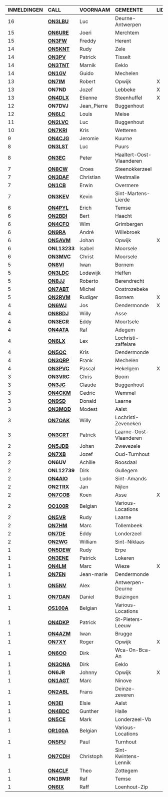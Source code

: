 |INMELDINGEN|CALL|VOORNAAM|GEMEENTE|LID|
|:---|:---|:---|:---|:---|
|16|**<a href="https://www.qrz.com/db/on3lbu">ON3LBU</a>** | Luc | Deurne-Antwerpen |  |
|15|**<a href="https://www.qrz.com/db/on6ure">ON6URE</a>** | Joeri | Merchtem |  |
|15|**<a href="https://www.qrz.com/db/on3fw">ON3FW</a>** | Freddy | Herent |  |
|14|**<a href="https://www.qrz.com/db/on5knt">ON5KNT</a>** | Rudy | Zele |  |
|14|**<a href="https://www.qrz.com/db/on3pv">ON3PV</a>** | Patrick | Tisselt |  |
|14|**<a href="https://www.qrz.com/db/on3tnt">ON3TNT</a>** | Marnik | Eeklo |  |
|14|**<a href="https://www.qrz.com/db/on1gv">ON1GV</a>** | Guido | Mechelen |  |
|13|**<a href="https://www.qrz.com/db/on7im">ON7IM</a>** | Robert | Opwijk | X |
| 13 |**ON7ND**|Jozef|Lebbeke|X|
|13|**<a href="https://www.qrz.com/db/on4dlx">ON4DLX</a>** | Etienne | Steenhuffel | X |
| 12 |**ON7DVJ**|Jean_Pierre|Buggenhout||
|12|**<a href="https://www.qrz.com/db/on6lc">ON6LC</a>** | Louis | Meise |  |
|11|**<a href="https://www.qrz.com/db/on2lvc">ON2LVC</a>** | Luc | Buggenhout |  |
|10|**<a href="https://www.qrz.com/db/on7kri">ON7KRI</a>** | Kris | Wetteren |  |
|9|**<a href="https://www.qrz.com/db/on4cjg">ON4CJG</a>** | Jeromie | Kuurne |  |
|8|**<a href="https://www.qrz.com/db/on3lst">ON3LST</a>** | Luc | Puurs |  |
|8|**<a href="https://www.qrz.com/db/on3ec">ON3EC</a>** | Peter | Haaltert-Oost-Vlaanderen |  |
|7|**<a href="https://www.qrz.com/db/on8cw">ON8CW</a>** | Croes | Steenokkerzeel |  |
|7|**<a href="https://www.qrz.com/db/on3daf">ON3DAF</a>** | Christian | Westmalle |  |
|7|**<a href="https://www.qrz.com/db/on1cb">ON1CB</a>** | Erwin | Overmere |  |
|7|**<a href="https://www.qrz.com/db/on3kev">ON3KEV</a>** | Kevin | Sint-Martens-Lierde |  |
|6|**<a href="https://www.qrz.com/db/on4pyl">ON4PYL</a>** | Erich | Temse |  |
|6|**<a href="https://www.qrz.com/db/on2bdi">ON2BDI</a>** | Bert | Haacht |  |
|6|**<a href="https://www.qrz.com/db/on4cfo">ON4CFO</a>** | Wim | Grimbergen |  |
|6|**<a href="https://www.qrz.com/db/on9ra">ON9RA</a>** | André | Willebroek |  |
|6|**<a href="https://www.qrz.com/db/on5avm">ON5AVM</a>** | Johan | Opwijk | X |
| 6 |**ONL13233**|Isabel|Moorsele||
|6|**<a href="https://www.qrz.com/db/on3mvc">ON3MVC</a>** | Christ | Moorsele |  |
|5|**<a href="https://www.qrz.com/db/on8vi">ON8VI</a>** | Iwan | Bornem |  |
|5|**<a href="https://www.qrz.com/db/on3ldc">ON3LDC</a>** | Lodewijk | Heffen |  |
|5|**<a href="https://www.qrz.com/db/on8jj">ON8JJ</a>** | Roberto | Berendrecht |  |
|5|**<a href="https://www.qrz.com/db/on7abt">ON7ABT</a>** | Michel | Oostrozebeke |  |
|5|**<a href="https://www.qrz.com/db/on2rvm">ON2RVM</a>** | Rudiger | Bornem | X |
|4|**<a href="https://www.qrz.com/db/on6wj">ON6WJ</a>** | Jos | Dendermonde | X |
|4|**<a href="https://www.qrz.com/db/on8bdj">ON8BDJ</a>** | Willy | Asse |  |
|4|**<a href="https://www.qrz.com/db/on3ecr">ON3ECR</a>** | Eddy | Moortsele |  |
|4|**<a href="https://www.qrz.com/db/on4ata">ON4ATA</a>** | Raf | Adegem |  |
|4|**<a href="https://www.qrz.com/db/on6lx">ON6LX</a>** | Lex | Lochristi-zaffelare |  |
|4|**<a href="https://www.qrz.com/db/on5oc">ON5OC</a>** | Kris | Dendermonde |  |
|4|**<a href="https://www.qrz.com/db/on3qrp">ON3QRP</a>** | Frank | Mechelen |  |
|4|**<a href="https://www.qrz.com/db/on3pvc">ON3PVC</a>** | Pascal | Hekelgem | X |
|3|**<a href="https://www.qrz.com/db/on3vrc">ON3VRC</a>** | Chris | Boom |  |
|3|**<a href="https://www.qrz.com/db/on3jg">ON3JG</a>** | Claude | Buggenhout |  |
|3|**<a href="https://www.qrz.com/db/on4ckm">ON4CKM</a>** | Cedric | Wemmel |  |
|3|**<a href="https://www.qrz.com/db/on9sd">ON9SD</a>** | Donald | Laarne |  |
|3|**<a href="https://www.qrz.com/db/on3mod">ON3MOD</a>** | Modest | Aalst |  |
|3|**<a href="https://www.qrz.com/db/on7oak">ON7OAK</a>** | Willy | Lochristi-Zeveneken |  |
|3|**<a href="https://www.qrz.com/db/on3crt">ON3CRT</a>** | Patrick | Laarne-Oost-Vlaanderen |  |
|2|**<a href="https://www.qrz.com/db/on5jdb">ON5JDB</a>** | Johan | Zwevezele |  |
|2|**<a href="https://www.qrz.com/db/on7xb">ON7XB</a>** | Jozef | Oud-Turnhout |  |
| 2 |**ON6UV**|Achille|Roosdaal||
| 2 |**ONL12739**|Dirk|Gullegem||
|2|**<a href="https://www.qrz.com/db/on4aio">ON4AIO</a>** | Ludo | Sint-Amands |  |
|2|**<a href="https://www.qrz.com/db/on2trx">ON2TRX</a>** | Jan | Nijlen |  |
|2|**<a href="https://www.qrz.com/db/on7cob">ON7COB</a>** | Koen | Asse | X |
|2|**<a href="https://www.qrz.com/db/oo100r">OO100R</a>** | Belgian | Various-Locations |  |
|2|**<a href="https://www.qrz.com/db/on5vr">ON5VR</a>** | Rudy | Laarne |  |
|2|**<a href="https://www.qrz.com/db/on7hm">ON7HM</a>** | Marc | Tollembeek |  |
|2|**<a href="https://www.qrz.com/db/on7de">ON7DE</a>** | Eddy | Londerzeel |  |
|2|**<a href="https://www.qrz.com/db/on2wg">ON2WG</a>** | William | Sint-Niklaas |  |
|1|**<a href="https://www.qrz.com/db/on5dew">ON5DEW</a>** | Rudy | Erpe |  |
|1|**<a href="https://www.qrz.com/db/on3ene">ON3ENE</a>** | Patrick | Lokeren |  |
|1|**<a href="https://www.qrz.com/db/on4lm">ON4LM</a>** | Marc | Wieze | X |
|1|**<a href="https://www.qrz.com/db/on7en">ON7EN</a>** | Jean-marie | Dendermonde |  |
|1|**<a href="https://www.qrz.com/db/on5nv">ON5NV</a>** | Alex | Antwerpen-Deurne |  |
|1|**<a href="https://www.qrz.com/db/on7dan">ON7DAN</a>** | Daniel | Buizingen |  |
|1|**<a href="https://www.qrz.com/db/os100a">OS100A</a>** | Belgian | Various-Locations |  |
|1|**<a href="https://www.qrz.com/db/on4dkp">ON4DKP</a>** | Patrick | St-Pieters-Leeuw |  |
|1|**<a href="https://www.qrz.com/db/on4azm">ON4AZM</a>** | Iwan | Brugge |  |
|1|**<a href="https://www.qrz.com/db/on7xy">ON7XY</a>** | Roger | Opwijk | X |
|1|**<a href="https://www.qrz.com/db/on6oo">ON6OO</a>** | Dirk | Wca-On-Bca-An |  |
|1|**<a href="https://www.qrz.com/db/on3ona">ON3ONA</a>** | Dirk | Eeklo |  |
| 1 |**ON6JR**|Johnny|Opwijk|X|
|1|**<a href="https://www.qrz.com/db/on1agt">ON1AGT</a>** | Marc | Ninove |  |
|1|**<a href="https://www.qrz.com/db/on2abl">ON2ABL</a>** | Frans | Deinze-zeveren |  |
|1|**<a href="https://www.qrz.com/db/on3ei">ON3EI</a>** | Elsie | Aalst |  |
|1|**<a href="https://www.qrz.com/db/on4bdc">ON4BDC</a>** | Gunther | Halle |  |
|1|**<a href="https://www.qrz.com/db/on5ce">ON5CE</a>** | Mark | Londerzeel-Vb |  |
|1|**<a href="https://www.qrz.com/db/or100a">OR100A</a>** | Belgian | Various-Locations |  |
|1|**<a href="https://www.qrz.com/db/on5pu">ON5PU</a>** | Paul | Turnhout |  |
|1|**<a href="https://www.qrz.com/db/on7cdh">ON7CDH</a>** | Christoph | Sint-Kwintens-Lennik |  |
|1|**<a href="https://www.qrz.com/db/on4clf">ON4CLF</a>** | Theo | Zottegem |  |
| 1 |**ON1BMR**|Raf|Temse||
|1|**<a href="https://www.qrz.com/db/on6ix">ON6IX</a>** | Raff | Loenhout-Zip |  |

